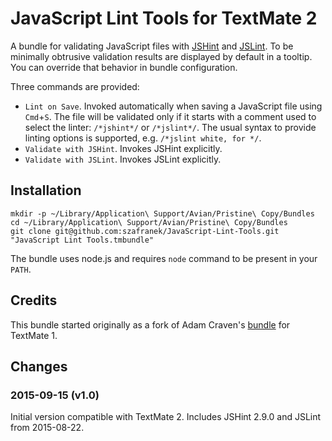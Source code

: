 # JavaScript Lint Tools for TextMate 2

A bundle for validating JavaScript files with [JSHint](http://jshint.com/) and [JSLint](http://jslint.com/). To be minimally obtrusive validation results are displayed by default in a tooltip. You can override that behavior in bundle configuration.

Three commands are provided:

* `Lint on Save`. Invoked automatically when saving a JavaScript file using `Cmd`+`S`. The file will be validated only if it starts with a comment used to select the linter: `/*jshint*/` or `/*jslint*/`. The usual syntax to provide linting options is supported, e.g. `/*jslint white, for */`.
* `Validate with JSHint`. Invokes JSHint explicitly.
* `Validate with JSLint`. Invokes JSLint explicitly.

## Installation

```
mkdir -p ~/Library/Application\ Support/Avian/Pristine\ Copy/Bundles
cd ~/Library/Application\ Support/Avian/Pristine\ Copy/Bundles
git clone git@github.com:szafranek/JavaScript-Lint-Tools.git "JavaScript Lint Tools.tmbundle"
```

The bundle uses node.js and requires `node` command to be present in your `PATH`.

## Credits

This bundle started originally as a fork of Adam Craven's [bundle](https://github.com/AdamCraven/JavaScript-Lint-tools.tmbundle) for TextMate 1.

## Changes

### 2015-09-15 (v1.0)

Initial version compatible with TextMate 2. Includes JSHint 2.9.0 and JSLint from 2015-08-22.